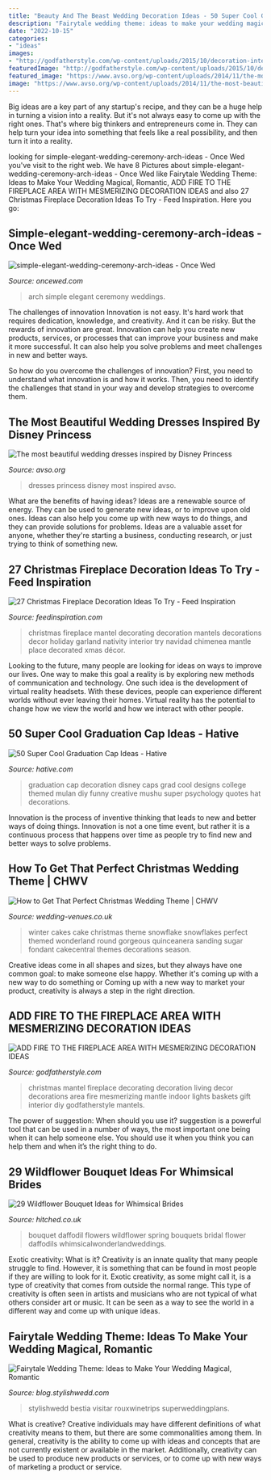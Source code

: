 ```yaml
---
title: "Beauty And The Beast Wedding Decoration Ideas - 50 Super Cool Graduation Cap Ideas"
description: "Fairytale wedding theme: ideas to make your wedding magical, romantic"
date: "2022-10-15"
categories:
- "ideas"
images:
- "http://godfatherstyle.com/wp-content/uploads/2015/10/decoration-interior-stylish-green-garlands-added-red-scarf-as-well-as-lighting-decors-mantel-christmas-ideas-in-vintage-living-room-decorating-designs-30-inviting-mantel-christmas-ideas-pictures-.jpg"
featuredImage: "http://godfatherstyle.com/wp-content/uploads/2015/10/decoration-interior-stylish-green-garlands-added-red-scarf-as-well-as-lighting-decors-mantel-christmas-ideas-in-vintage-living-room-decorating-designs-30-inviting-mantel-christmas-ideas-pictures-.jpg"
featured_image: "https://www.avso.org/wp-content/uploads/2014/11/the-most-beautiful-wedding-dresses-inspired-by-disney-princess-1415026324.jpg"
image: "https://www.avso.org/wp-content/uploads/2014/11/the-most-beautiful-wedding-dresses-inspired-by-disney-princess-1415026324.jpg"
---
```



Big ideas are a key part of any startup's recipe, and they can be a huge help in turning a vision into a reality. But it's not always easy to come up with the right ones. That's where big thinkers and entrepreneurs come in. They can help turn your idea into something that feels like a real possibility, and then turn it into a reality.

	

		
looking for simple-elegant-wedding-ceremony-arch-ideas - Once Wed you've visit to the right web. We have 8 Pictures about simple-elegant-wedding-ceremony-arch-ideas - Once Wed like Fairytale Wedding Theme: Ideas to Make Your Wedding Magical, Romantic, ADD FIRE TO THE FIREPLACE AREA WITH MESMERIZING DECORATION IDEAS and also 27 Christmas Fireplace Decoration Ideas To Try - Feed Inspiration. Here you go:
		
    
## Simple-elegant-wedding-ceremony-arch-ideas - Once Wed

<img loading=lazy src="https://www.oncewed.com/wp-content/uploads/2013/12/simple-elegant-wedding-ceremony-arch-ideas.png" onerror="this.onerror=null;this.src='https://tse2.mm.bing.net/th?id=OIP.U0jKJqEYsGzmfi89pyyOdgHaKH&amp;pid=15.1';" alt="simple-elegant-wedding-ceremony-arch-ideas - Once Wed">

_Source: oncewed.com_

>arch simple elegant ceremony weddings. 

	

The challenges of innovation
Innovation is not easy. It's hard work that requires dedication, knowledge, and creativity. And it can be risky. But the rewards of innovation are great.
Innovation can help you create new products, services, or processes that can improve your business and make it more successful. It can also help you solve problems and meet challenges in new and better ways.

So how do you overcome the challenges of innovation? First, you need to understand what innovation is and how it works. Then, you need to identify the challenges that stand in your way and develop strategies to overcome them.

    
## The Most Beautiful Wedding Dresses Inspired By Disney Princess

<img loading=lazy src="https://www.avso.org/wp-content/uploads/2014/11/the-most-beautiful-wedding-dresses-inspired-by-disney-princess-1415026324.jpg" onerror="this.onerror=null;this.src='https://tse4.mm.bing.net/th?id=OIP.BLgtWmnZUr8aHP6bsJdNlwHaKa&amp;pid=15.1';" alt="The most beautiful wedding dresses inspired by Disney Princess">

_Source: avso.org_

>dresses princess disney most inspired avso. 

	

What are the benefits of having ideas?
Ideas are a renewable source of energy. They can be used to generate new ideas, or to improve upon old ones. Ideas can also help you come up with new ways to do things, and they can provide solutions for problems. Ideas are a valuable asset for anyone, whether they're starting a business, conducting research, or just trying to think of something new.

    
## 27 Christmas Fireplace Decoration Ideas To Try - Feed Inspiration

<img loading=lazy src="http://feedinspiration.com/wp-content/uploads/2016/09/Christmas-Fireplace-Mantel-Decorating-Ideas.jpg" onerror="this.onerror=null;this.src='https://tse4.mm.bing.net/th?id=OIP.uXIXC9JG5kU7qiCLIIw_2wHaLJ&amp;pid=15.1';" alt="27 Christmas Fireplace Decoration Ideas To Try - Feed Inspiration">

_Source: feedinspiration.com_

>christmas fireplace mantel decorating decoration mantels decorations decor holiday garland nativity interior try navidad chimenea mantle place decorated xmas décor. 

	

Looking to the future, many people are looking for ideas on ways to improve our lives. One way to make this goal a reality is by exploring new methods of communication and technology. One such idea is the development of virtual reality headsets. With these devices, people can experience different worlds without ever leaving their homes. Virtual reality has the potential to change how we view the world and how we interact with other people.

    
## 50 Super Cool Graduation Cap Ideas - Hative

<img loading=lazy src="https://hative.com/wp-content/uploads/2016/04/graduation-caps/8-super-cool-graduation-cap-ideas.jpg" onerror="this.onerror=null;this.src='https://tse1.mm.bing.net/th?id=OIP.WvcsxyF6q9uxWiJXSjzOGwHaHa&amp;pid=15.1';" alt="50 Super Cool Graduation Cap Ideas - Hative">

_Source: hative.com_

>graduation cap decoration disney caps grad cool designs college themed mulan diy funny creative mushu super psychology quotes hat decorations. 

	

Innovation is the process of inventive thinking that leads to new and better ways of doing things. Innovation is not a one time event, but rather it is a continuous process that happens over time as people try to find new and better ways to solve problems.

    
## How To Get That Perfect Christmas Wedding Theme | CHWV

<img loading=lazy src="https://www.wedding-venues.co.uk/sites/default/files/Perfect-Christmas-Wedding-Theme-cakecentral.jpg" onerror="this.onerror=null;this.src='https://tse2.mm.bing.net/th?id=OIP.qSNxTZ7sfYZ4nzZmclH7vwHaNE&amp;pid=15.1';" alt="How to Get That Perfect Christmas Wedding Theme | CHWV">

_Source: wedding-venues.co.uk_

>winter cakes cake christmas theme snowflake snowflakes perfect themed wonderland round gorgeous quinceanera sanding sugar fondant cakecentral themes decorations season. 

	

Creative ideas come in all shapes and sizes, but they always have one common goal: to make someone else happy. Whether it's coming up with a new way to do something or Coming up with a new way to market your product, creativity is always a step in the right direction.

    
## ADD FIRE TO THE FIREPLACE AREA WITH MESMERIZING DECORATION IDEAS

<img loading=lazy src="http://godfatherstyle.com/wp-content/uploads/2015/10/decoration-interior-stylish-green-garlands-added-red-scarf-as-well-as-lighting-decors-mantel-christmas-ideas-in-vintage-living-room-decorating-designs-30-inviting-mantel-christmas-ideas-pictures-.jpg" onerror="this.onerror=null;this.src='https://tse2.mm.bing.net/th?id=OIP.qn_KQEMD6aBWSHhQyq6VNQHaLH&amp;pid=15.1';" alt="ADD FIRE TO THE FIREPLACE AREA WITH MESMERIZING DECORATION IDEAS">

_Source: godfatherstyle.com_

>christmas mantel fireplace decorating decoration living decor decorations area fire mesmerizing mantle indoor lights baskets gift interior diy godfatherstyle mantels. 

	

The power of suggestion: When should you use it?
suggestion is a powerful tool that can be used in a number of ways, the most important one being when it can help someone else. You should use it when you think you can help them and when it’s the right thing to do.

    
## 29 Wildflower Bouquet Ideas For Whimsical Brides

<img loading=lazy src="https://cdn0.hitched.co.uk/articles/images/1/0/1/7/img_67101/wildflower-bouquet-daffodils.jpg" onerror="this.onerror=null;this.src='https://tse3.mm.bing.net/th?id=OIP.89n3ar9U5IjUxhdYXotZaAHaLF&amp;pid=15.1';" alt="29 Wildflower Bouquet Ideas for Whimsical Brides">

_Source: hitched.co.uk_

>bouquet daffodil flowers wildflower spring bouquets bridal flower daffodils whimsicalwonderlandweddings. 

	

Exotic creativity: What is it?
Creativity is an innate quality that many people struggle to find. However, it is something that can be found in most people if they are willing to look for it. Exotic creativity, as some might call it, is a type of creativity that comes from outside the normal range. This type of creativity is often seen in artists and musicians who are not typical of what others consider art or music. It can be seen as a way to see the world in a different way and come up with unique ideas.

    
## Fairytale Wedding Theme: Ideas To Make Your Wedding Magical, Romantic

<img loading=lazy src="https://blog.stylishwedd.com/wp-content/uploads/2017/01/Disney-Inspired-Beauty-and-Beast-themed-Wedding-Ideas-1.jpg" onerror="this.onerror=null;this.src='https://tse4.mm.bing.net/th?id=OIP.RucN6V46ixjn8JTm2QugMAHaR5&amp;pid=15.1';" alt="Fairytale Wedding Theme: Ideas to Make Your Wedding Magical, Romantic">

_Source: blog.stylishwedd.com_

>stylishwedd bestia visitar rouxwinetrips superweddingplans. 

	

What is creative?
Creative individuals may have different definitions of what creativity means to them, but there are some commonalities among them. In general, creativity is the ability to come up with ideas and concepts that are not currently existent or available in the market. Additionally, creativity can be used to produce new products or services, or to come up with new ways of marketing a product or service.


